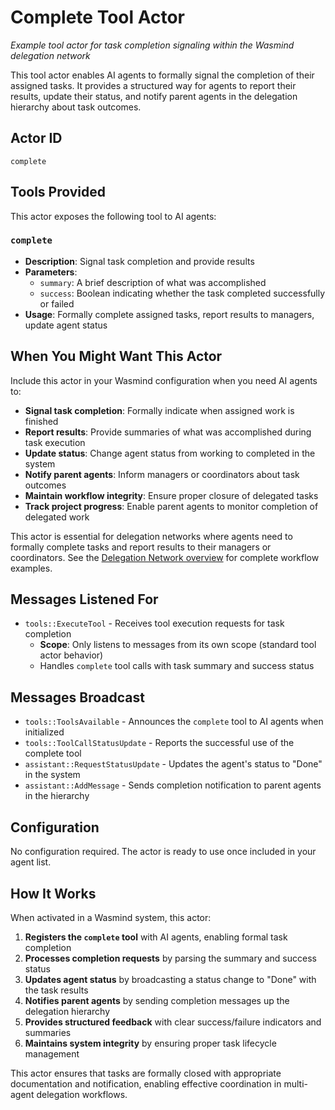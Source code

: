 # Complete Tool Actor

*Example tool actor for task completion signaling within the Wasmind delegation network*

This tool actor enables AI agents to formally signal the completion of their assigned tasks. It provides a structured way for agents to report their results, update their status, and notify parent agents in the delegation hierarchy about task outcomes.

## Actor ID
`complete`

## Tools Provided

This actor exposes the following tool to AI agents:

### `complete`
- **Description**: Signal task completion and provide results
- **Parameters**:
  - `summary`: A brief description of what was accomplished
  - `success`: Boolean indicating whether the task completed successfully or failed
- **Usage**: Formally complete assigned tasks, report results to managers, update agent status

## When You Might Want This Actor

Include this actor in your Wasmind configuration when you need AI agents to:

- **Signal task completion**: Formally indicate when assigned work is finished
- **Report results**: Provide summaries of what was accomplished during task execution
- **Update status**: Change agent status from working to completed in the system
- **Notify parent agents**: Inform managers or coordinators about task outcomes
- **Maintain workflow integrity**: Ensure proper closure of delegated tasks
- **Track project progress**: Enable parent agents to monitor completion of delegated work

This actor is essential for delegation networks where agents need to formally complete tasks and report results to their managers or coordinators. See the [Delegation Network overview](../../README.md) for complete workflow examples.

## Messages Listened For

- `tools::ExecuteTool` - Receives tool execution requests for task completion
  - **Scope**: Only listens to messages from its own scope (standard tool actor behavior)
  - Handles `complete` tool calls with task summary and success status

## Messages Broadcast

- `tools::ToolsAvailable` - Announces the `complete` tool to AI agents when initialized
- `tools::ToolCallStatusUpdate` - Reports the successful use of the complete tool
- `assistant::RequestStatusUpdate` - Updates the agent's status to "Done" in the system
- `assistant::AddMessage` - Sends completion notification to parent agents in the hierarchy

## Configuration

No configuration required. The actor is ready to use once included in your agent list.

## How It Works

When activated in a Wasmind system, this actor:

1. **Registers the `complete` tool** with AI agents, enabling formal task completion
2. **Processes completion requests** by parsing the summary and success status
3. **Updates agent status** by broadcasting a status change to "Done" with the task results
4. **Notifies parent agents** by sending completion messages up the delegation hierarchy
5. **Provides structured feedback** with clear success/failure indicators and summaries
6. **Maintains system integrity** by ensuring proper task lifecycle management

This actor ensures that tasks are formally closed with appropriate documentation and notification, enabling effective coordination in multi-agent delegation workflows.